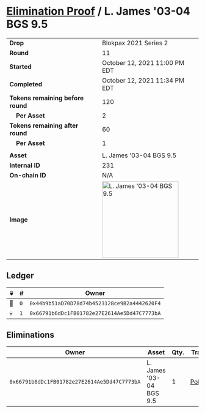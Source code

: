 # [Elimination Proof](./readme.md) / L. James &#039;03-04 BGS 9.5

|||
|---|---|
| **Drop** | Blokpax 2021 Series 2 |
| **Round** | 11 |
| **Started** | October 12, 2021 11:00 PM EDT |
| **Completed** | October 12, 2021 11:34 PM EDT |
| **Tokens remaining before round** | 120 |
| **&nbsp;&nbsp;&nbsp;&nbsp;Per Asset** | 2 |
| **Tokens remaining after round** | 60 |
| **&nbsp;&nbsp;&nbsp;&nbsp;Per Asset** | 1 |
| | |
| **Asset** | L. James &#039;03-04 BGS 9.5 |
| **Internal ID** | 231 |
| **On-chain ID** | N/A |
| **Image** | <img src="https://tcdn.blokpax.com/9484ebfa-63b8-41eb-b398-ac699905b829/fa06235efc1850b60b5675d95d413198b79772537bd66d4de9bc580350e14213.jpg" height="200" alt="L. James &#039;03-04 BGS 9.5" /> |

## Ledger

| 💀 | # | Owner |
| --- | --- | --- |
| 👑 | `0` | `0x44b9b51aD70D78d74b4523128ce9B2a4442620F4` |
| 💀 | `1` | `0x66791b6dDc1FB01782e27E2614Ae5Dd47C7773bA` |


## Eliminations

| Owner | Asset | Qty. | Transaction |
| --- | --- | --- | --- |
| `0x66791b6dDc1FB01782e27E2614Ae5Dd47C7773bA` | L. James '03-04 BGS 9.5 | 1 | [Polygonscan](https://polygonscan.com/tx/0x1948d825169b4b78514b4b669b556f310ec248073496e7bdb390f9e068acb4e3) |
